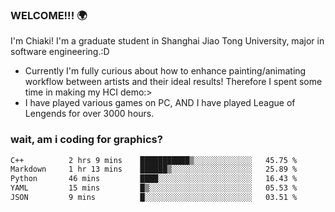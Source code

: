 ### WELCOME!!! 🌍

I'm Chiaki! I'm a graduate student in Shanghai Jiao Tong University, major in software engineering.:D

-  Currently I'm fully curious about how to enhance painting/animating workflow between artists and their ideal results! Therefore I spent some time in making my HCI demo:>
-  I have played various games on PC, AND I have played League of Lengends for over 3000 hours.


### wait, am i coding for graphics?
<!--START_SECTION:waka-->

```txt
C++          2 hrs 9 mins    ███████████▒░░░░░░░░░░░░░   45.75 %
Markdown     1 hr 13 mins    ██████▒░░░░░░░░░░░░░░░░░░   25.89 %
Python       46 mins         ████░░░░░░░░░░░░░░░░░░░░░   16.43 %
YAML         15 mins         █▒░░░░░░░░░░░░░░░░░░░░░░░   05.53 %
JSON         9 mins          █░░░░░░░░░░░░░░░░░░░░░░░░   03.51 %
```

<!--END_SECTION:waka-->

<!--
**Chiaki-meow/Chiaki-meow** is a ✨ _special_ ✨ repository because its `README.md` (this file) appears on your GitHub profile.

Here are some ideas to get you started:

- 🔭 I’m currently working on ...
- 🌱 I’m currently learning ...
- 👯 I’m looking to collaborate on ...
- 🤔 I’m looking for help with ...
- 💬 Ask me about ...
- 📫 How to reach me: ...
- 😄 Pronouns: ...
- ⚡ Fun fact: ...
-->
